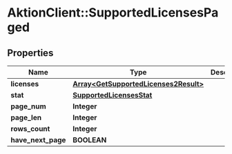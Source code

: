# AktionClient::SupportedLicensesPaged

## Properties
Name | Type | Description | Notes
------------ | ------------- | ------------- | -------------
**licenses** | [**Array&lt;GetSupportedLicenses2Result&gt;**](GetSupportedLicenses2Result.md) |  | [optional] 
**stat** | [**SupportedLicensesStat**](SupportedLicensesStat.md) |  | [optional] 
**page_num** | **Integer** |  | [optional] 
**page_len** | **Integer** |  | [optional] 
**rows_count** | **Integer** |  | [optional] 
**have_next_page** | **BOOLEAN** |  | [optional] 


